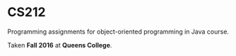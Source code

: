 # CS212
Programming assignments for object-oriented programming in Java course.

Taken **Fall 2016** at **Queens College**.
